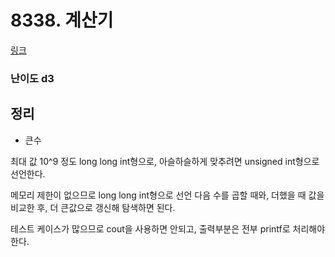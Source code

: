 # 8338. 계산기

[링크](https://swexpertacademy.com/main/code/problem/problemDetail.do?contestProbId=AWxpQia60FgDFAWL&categoryId=AWxpQia60FgDFAWL&categoryType=CODE)

### 난이도 d3

## 정리
- 큰수

최대 값 10^9 정도
long long int형으로, 아슬하슬하게 맞추려면 unsigned int형으로 선언한다.

메모리 제한이 없으므로 long long int형으로 선언
다음 수를 곱할 때와, 더했을 때 값을 비교한 후, 더 큰값으로 갱신해 탐색하면 된다.

테스트 케이스가 많으므로 cout을 사용하면 안되고, 출력부분은 전부 printf로 처리해야한다.